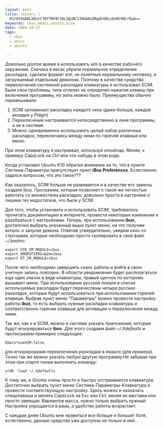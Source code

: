 ```yaml
--- 
layout: post
title: !binary |
  0J/QtdGA0LXQutC70Y7Rh9C10L3QuNC1INGA0LDRgdC60LvQsNC00LrQuA==
keywords: ibus,emacs,ubuntu,scim
date: 2009-10-27
tags:
  - ibus
  - emacs
  - ubuntu

---
```

Довольно долгое время я использовать wm в качестве рабочего окружения. Сначала в иксах убрали нормальное определение раскладки, сделали формат xml, не понятный нормальному человеку, и загружаемый отдельным демоном. Поэтому в качестве средства переключения системной раскладки клавиатуры я использовал SCIM. Были свои проблемы, типа огнелис не определял нажатия клавиш при включении программы, но жить можно было. Преимущества обычно перевешивали:
<ol>
	<li>SCIM запоминает раскладку каждого окна (даже больше, каждой вкладки у Pidgin)</li>
	<li>Переключение настраивается непосредственно в окне программы, а не в системе.</li>
	<li>Можно одновременно использовать целый набор различных раскладок, переключаясь между ними по горячей клавише или меню.</li>
</ol>
При этом клавиатуру я настраивал, используя xmodmap. Меняя, к примеру CapsLock на Ctrl или что-нибудь в этом роде.

Когда установил Ubuntu 9.10 обратил внимание на то, что в пункте Система-Параметры присутствует пункт <strong>iBus Preferences</strong>. Естественно задался вопросом, что это такое???

Как оказалось, SCIM больше не развивается и в качестве его замены создали ibus. Программа, которая позволяет с такой же легкостью работать со множеством раскладок, довольно проста в настройке и лишена тех недостатков, что были у SCIM.

Для того, чтобы установить и использовать SCIM, требовалось прочитать документацию в интернете, провести некоторые изменения и разобраться с настройками. Теперь, при использовании <strong>ibus</strong>, достаточно выбрать указанный выше пункт меню, на что получим вопрос о запуске демона. Ответив утвердительно, увидим окно со строчками, которые необходимо просто скопировать в свой файл <em>~/.bashrc</em>:

    export GTK_IM_MODULE=ibus
    export XMODIFIERS=@im=ibus
    export QT_IM_MODULE=ibus

После чего необходимо завершить сеанс работы и войти в свою учетную запись повторно. В области уведомления будет располагаться еще один значок в виде клавиатуры, правый щелчок по которому вызывает меню. При использовании русской локали в списке используемых раскладок будут перечислены четыре русских раскладок, которые будут использоваться при использовании горячей клавиши. Выбрав пункт меню "Параметры" можно провести настройку работы <strong>ibus</strong>, то есть выбрать нужные раскладки клавиатуры и соответственно горячие клавиши для активации и переключения между ними.

Так же, как и в SCIM, можно в системе указать приложения, которые будут игнорироваться <strong>ibus</strong>. Для этого создаем файл<em> ~/.Xdefaults</em> и прописываем примерно следующее:

    Emacs*useXIM:false

для игнорирования переключения раскладки в емаксе (для примера). Точно так же можно указать любую другую программу.Не забывая при этом при старте гнома выполнить команду:

    xrdb -load ~/.Xdefaults

К тому же, в Gnome очень просто и быстро отстраивается клавиатура. Достаточно выбрать пункт меню Система-Параметры-Клавиатура и провести соответствующую настройку. Здесь можно и назначать спецклавиши и менять CapsLock на Esc или Ctrl, меняя их местами или просто замещая. Вариантов масса, нужно только выбрать нужный. Настройка упрощается в разы, а удобство работы возрастает.

С каждым днем Ubuntu мне нравиться все больше и больше! Хотя, естественно, данные средства уже доступны не только в ней...
